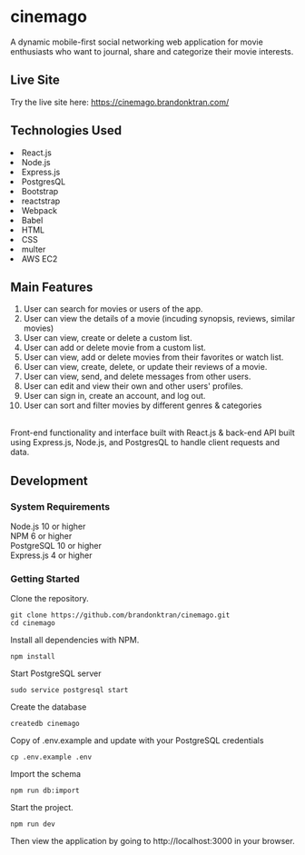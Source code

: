 # cinemago
A dynamic mobile-first social networking web application for movie enthusiasts who want to journal, share and categorize their movie interests. 


## Live Site
Try the live site here: https://cinemago.brandonktran.com/


## Technologies Used
<li>React.js</li>
<li>Node.js</li>
<li>Express.js</li>
<li>PostgresQL</li>
<li>Bootstrap</li>
<li>reactstrap</li>
<li>Webpack</li>
<li>Babel</li>
<li>HTML</li>
<li>CSS</li>
<li>multer</li>
<li>AWS EC2</li>


## Main Features
1. User can search for movies or users of the app. <br/>
2. User can view the details of a movie (incuding synopsis, reviews, similar movies) <br/>
3. User can view, create or delete a custom list. <br/>
4. User can add or delete movie from a custom list. <br/>
5. User can view, add or delete movies from their favorites or watch list. <br/>
6. User can view, create, delete, or update their reviews of a movie. <br/>
7. User can view, send, and delete messages from other users. <br/>
8. User can edit and view their own and other users' profiles. <br/>
9. User can sign in, create an account, and log out. <br/>
10. User can sort and filter movies by different genres & categories <br/>


<br/>
Front-end functionality and interface built with React.js & back-end API built using Express.js, Node.js, and PostgresQL to handle client requests and data. 


## Development
### System Requirements
Node.js 10 or higher <br>
NPM 6 or higher <br>
PostgreSQL 10 or higher <br>
Express.js 4 or higher

### Getting Started
Clone the repository.
```console
git clone https://github.com/brandonktran/cinemago.git
cd cinemago
```

Install all dependencies with NPM.
```console
npm install
```

Start PostgreSQL server
```console
sudo service postgresql start
```

Create the database
```console
createdb cinemago
```

Copy of .env.example and update with your PostgreSQL credentials
```console
cp .env.example .env
```

Import the schema
```console
npm run db:import
```

Start the project.
```console
npm run dev
```
Then view the application by going to http://localhost:3000 in your browser.
